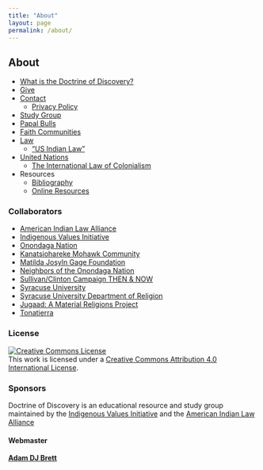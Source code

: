```yaml
---
title: "About"
layout: page
permalink: /about/
---
```

## About
*   [What is the Doctrine of Discovery?](/what-is-the-doctrine-of-discovery/)
*   [Give](/give/)
*   [Contact](/contact/)
    *   [Privacy Policy](/privacy-policy/)
*   [Study Group](/study-group/)
*   [Papal Bulls](/papal-bulls/)
*   [Faith Communities](/faith-communities/)
*   [Law](/law/)
    *   [“US Indian Law”](/us-indian-law-panel/)
*   [United Nations](/united-nations/)
    *   [The International Law of Colonialism](/the-doctrine-of-discovery-the-international-law-of-colonialism/)
*   Resources
      *   [Bibliography](/bibliography/)
      *   [Online Resources](/online-resources/)

### Collaborators

*   [American Indian Law Alliance](https://aila.ngo/)
*   [Indigenous Values Initiative](https://indigenousvalues.org/)
*   [Onondaga Nation](http://www.onondaganation.org/)
*   [Kanatsiohareke Mohawk Community](http://www.mohawkcommunity.com/)
*   [Matilda Josyln Gage Foundation](http://www.matildajoslyngage.org/)
*   [Neighbors of the Onondaga Nation](http://www.peacecouncil.net/noon/)
*   [Sullivan/Clinton Campaign THEN & NOW](http://sullivanclinton.com/)
*   [Syracuse University](https://www.syracuse.edu/)
*   [Syracuse University Department of Religion](http://religion.syr.edu/)
*   [Jugaad: A Material Religions Project](https://jugaad.pub)
*   [Tonatierra](http://www.Tonatierra.org)

### License
[![Creative Commons License](https://i.creativecommons.org/l/by/4.0/88x31.png)](http://creativecommons.org/licenses/by/4.0/)  
This work is licensed under a [Creative Commons Attribution 4.0 International License](http://creativecommons.org/licenses/by/4.0/).

### Sponsors
Doctrine of Discovery is an educational resource and study group maintained by the [Indigenous Values Initiative](https://indigenousvalues.org) and the [American Indian Law Alliance](https://aila.ngo)

#### Webmaster
[**Adam DJ Brett**](https://adamdjbrett.com)
